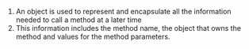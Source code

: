 1. An object is used to represent and encapsulate all the information needed to call a method at a later time
2. This information includes the method name, the object that owns the method and values for the method parameters.